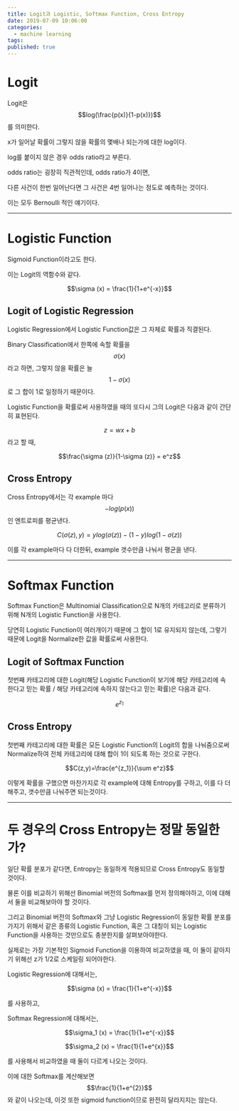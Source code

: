 ```yaml
---
title: Logit과 Logistic, Softmax Function, Cross Entropy
date: 2019-07-09 10:06:00
categories:
  - machine learning
tags:
published: true
---
```


# Logit

Logit은 $$log(\frac{p(x)}{1-p(x)})$$를 의미한다.

x가 일어날 확률이 그렇지 않을 확률의 몇배나 되는가에 대한 log이다.

log를 붙이지 않은 경우 odds ratio라고 부른다.

odds ratio는 굉장히 직관적인데, odds ratio가 4이면,

다른 사건이 한번 일어난다면 그 사건은 4번 일어나는 정도로 예측하는 것이다.

이는 모두 Bernoulli 적인 얘기이다.

---

# Logistic Function

Sigmoid Function이라고도 한다.

이는 Logit의 역함수와 같다.

$$\sigma (x) = \frac{1}{1+e^{-x}}$$

## Logit of Logistic Regression

Logistic Regression에서 Logistic Function값은 그 자체로 확률과 직결된다.

Binary Classification에서 한쪽에 속할 확률을 $$\sigma (x)$$ 라고 하면, 그렇지 않을 확률은 늘 $$1 - \sigma (x)$$ 로 그 합이 1로 일정하기 때문이다.

Logistic Function을 확률로써 사용하였을 때의 또다시 그의 Logit은 다음과 같이 간단히 표현된다.

$$z=wx+b$$ 라고 할 때,

$$\frac{\sigma (z)}{1-\sigma (z)} = e^z$$

## Cross Entropy

Cross Entropy에서는 각 example 마다 $$-log(p(x))$$ 인 엔트로피를 평균낸다.

$$C(\sigma (z),y)=ylog(\sigma (z))-(1-y)log(1-\sigma (z))$$

이를 각 example마다 다 더한뒤, example 갯수만큼 나눠서 평균을 낸다.

---

# Softmax Function

Softmax Function은 Multinomial Classification으로 N개의 카테고리로 분류하기 위해 N개의 Logistic Function을 사용한다.

당연히 Logistic Function이 여러개이기 때문에 그 합이 1로 유지되지 않는데, 그렇기 때문에 Logit을 Normalize한 값을 확률로써 사용한다.

## Logit of Softmax Function

첫번째 카테고리에 대한 Logit(해당 Logistic Function이 보기에 해당 카테고리에 속한다고 믿는 확률 / 해당 카테고리에 속하지 않는다고 믿는 확률)은 다음과 같다.

$$e^{z_1}$$

## Cross Entropy

첫번째 카테고리에 대한 확률은 모든 Logistic Function의 Logit의 합을 나눠줌으로써 Normalize하여 전체 카테고리에 대해 합이 1이 되도록 하는 것으로 구한다.

$$C(z,y)=\frac{e^{z_1}}{\sum e^z}$$

이렇게 확률을 구했으면 마찬가지로 각 example에 대해 Entropy를 구하고, 이를 다 더해주고, 갯수만큼 나눠주면 되는것이다.

---

# 두 경우의 Cross Entropy는 정말 동일한가?

일단 확률 분포가 같다면, Entropy는 동일하게 적용되므로 Cross Entropy도 동일할 것이다.

물론 이를 비교하기 위해선 Binomial 버전의 Softmax를 먼저 정의해야하고, 이에 대해서 둘을 비교해보아야 할 것이다.

그리고 Binomial 버전의 Softmax와 그냥 Logistic Regression이 동일한 확률 분포를 가지기 위해서 같은 종류의 Logistic Function, 혹은 그 대칭이 되는 Logistic Function을 사용하는 것만으로도 충분한지를 살펴보아야한다.

실제로는 가장 기본적인 Sigmoid Function을 이용하여 비교하였을 때, 이 둘이 같아지기 위해선 z가 1/2로 스케일링 되어야한다.

Logistic Regression에 대해서는,

$$\sigma (x) = \frac{1}{1+e^{-x}}$$

를 사용하고,

Softmax Regression에 대해서는,

$$\sigma_1 (x) = \frac{1}{1+e^{-x}}$$

$$\sigma_2 (x) = \frac{1}{1+e^{x}}$$

를 사용해서 비교하였을 때 둘이 다르게 나오는 것이다.

이에 대한 Softmax를 계산해보면 $$\frac{1}{1+e^{2}}$$ 와 같이 나오는데, 이것 또한 sigmoid function이므로 완전히 달라지지는 않는다.
